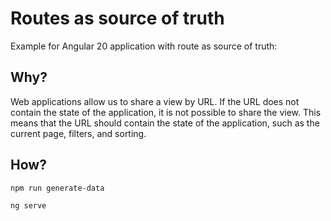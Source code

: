 # Routes as source of truth

Example for Angular 20 application with route as source of truth:

## Why?

Web applications allow us to share a view by URL. If the URL does not contain
the state of the application, it is not possible to share the view. This means
that the URL should contain the state of the application, such as the current
page, filters, and sorting.

## How?

```shell
npm run generate-data
```

```shell
ng serve
```
